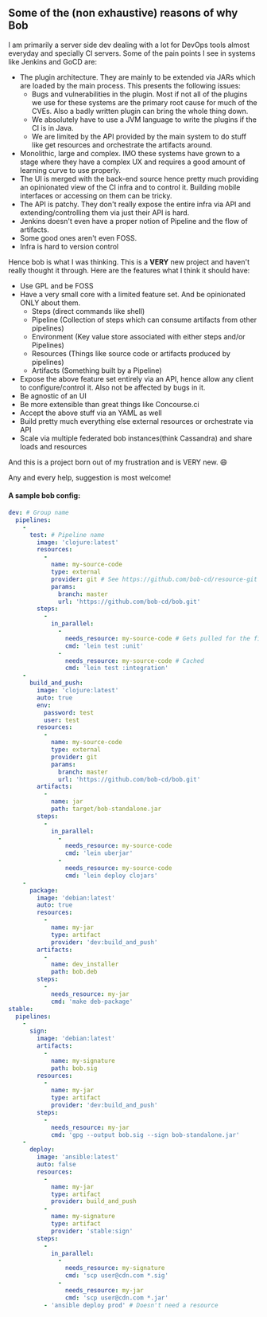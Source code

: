 ## Some of the (non exhaustive) reasons of why Bob

I am primarily a server side dev dealing with a lot for DevOps tools almost everyday and specially CI servers. Some
of the pain points I see in systems like Jenkins and GoCD are:

- The plugin architecture. They are mainly to be extended via JARs which are loaded by the main process. This presents the following issues:
  - Bugs and vulnerabilities in the plugin. Most if not all of the plugins we use for these systems are the primary root cause for much of the CVEs. Also a badly written plugin can bring the whole thing down.
  - We absolutely have to use a JVM language to write the plugins if the CI is in Java.
  - We are limited by the API provided by the main system to do stuff like get resources and orchestrate the artifacts around.
- Monolithic, large and complex. IMO these systems have grown to a stage where they have a complex UX and requires a good amount of learning curve to use properly.
- The UI is merged with the back-end source hence pretty much providing an opinionated view of the CI infra and to control it. Building mobile interfaces or accessing on them can be tricky.
- The API is patchy. They don't really expose the entire infra via API and extending/controlling them via just their API is hard.
- Jenkins doesn't even have a proper notion of Pipeline and the flow of artifacts.
- Some good ones aren't even FOSS.
- Infra is hard to version control

Hence bob is what I was thinking. This is a **VERY** new project and haven't really thought it through. Here are the
features what I think it should have:
- Use GPL and be FOSS
- Have a very small core with a limited feature set. And be opinionated ONLY about them.
  - Steps (direct commands like shell)
  - Pipeline (Collection of steps which can consume artifacts from other pipelines)
  - Environment (Key value store associated with either steps and/or Pipelines)
  - Resources (Things like source code or artifacts produced by pipelines)
  - Artifacts (Something built by a Pipeline)
- Expose the above feature set entirely via an API, hence allow any client to configure/control it. Also not be affected by bugs in it.
- Be agnostic of an UI
- Be more extensible than great things like Concourse.ci
- Accept the above stuff via an YAML as well
- Build pretty much everything else external resources or orchestrate via API
- Scale via multiple federated bob instances(think Cassandra) and share loads and resources

And this is a project born out of my frustration and is VERY new. 😄

Any and every help, suggestion is most welcome!

#### A sample bob config:

```yaml
dev: # Group name
  pipelines:
    -
      test: # Pipeline name
        image: 'clojure:latest'
        resources:
          -
            name: my-source-code
            type: external
            provider: git # See https://github.com/bob-cd/resource-git
            params:
              branch: master
              url: 'https://github.com/bob-cd/bob.git'
        steps:
          -
            in_parallel:
              -
                needs_resource: my-source-code # Gets pulled for the first time.
                cmd: 'lein test :unit'
              -
                needs_resource: my-source-code # Cached
                cmd: 'lein test :integration'
    -
      build_and_push:
        image: 'clojure:latest'
        auto: true
        env:
          password: test
          user: test
        resources:
          -
            name: my-source-code
            type: external
            provider: git
            params:
              branch: master
              url: 'https://github.com/bob-cd/bob.git'
        artifacts:
          -
            name: jar
            path: target/bob-standalone.jar
        steps:
          -
            in_parallel:
              -
                needs_resource: my-source-code
                cmd: 'lein uberjar'
              -
                needs_resource: my-source-code
                cmd: 'lein deploy clojars'
    -
      package:
        image: 'debian:latest'
        auto: true
        resources:
          -
            name: my-jar
            type: artifact
            provider: 'dev:build_and_push'
        artifacts:
          -
            name: dev_installer
            path: bob.deb
        steps:
          -
            needs_resource: my-jar
            cmd: 'make deb-package'
stable:
  pipelines:
    -
      sign:
        image: 'debian:latest'
        artifacts:
          -
            name: my-signature
            path: bob.sig
        resources:
          -
            name: my-jar
            type: artifact
            provider: 'dev:build_and_push'
        steps:
          -
            needs_resource: my-jar
            cmd: 'gpg --output bob.sig --sign bob-standalone.jar'
    -
      deploy:
        image: 'ansible:latest'
        auto: false
        resources:
          -
            name: my-jar
            type: artifact
            provider: build_and_push
          -
            name: my-signature
            type: artifact
            provider: 'stable:sign'
        steps:
          -
            in_parallel:
              -
                needs_resource: my-signature
                cmd: 'scp user@cdn.com *.sig'
              -
                needs_resource: my-jar
                cmd: 'scp user@cdn.com *.jar'
          - 'ansible deploy prod' # Doesn't need a resource
```
